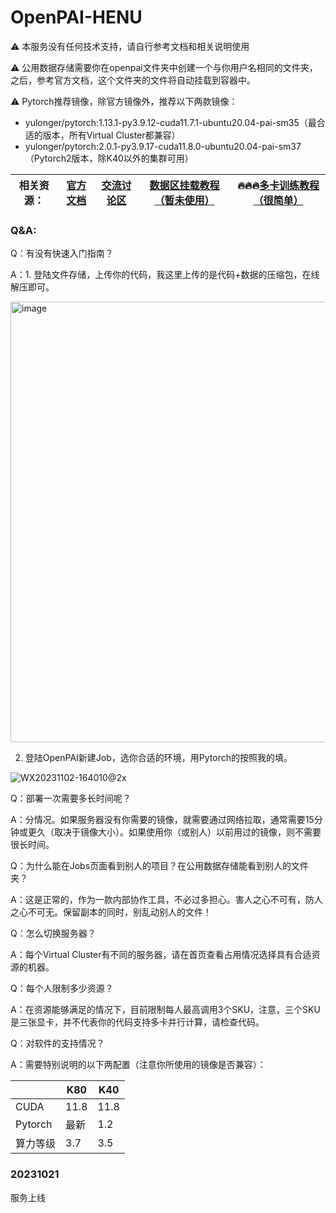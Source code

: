 # OpenPAI-HENU

⚠️ 本服务没有任何技术支持，请自行参考文档和相关说明使用

⚠️ 公用数据存储需要你在openpai文件夹中创建一个与你用户名相同的文件夹，之后，参考官方文档，这个文件夹的文件将自动挂载到容器中。

⚠️ Pytorch推荐镜像，除官方镜像外，推荐以下两款镜像：
  - yulonger/pytorch:1.13.1-py3.9.12-cuda11.7.1-ubuntu20.04-pai-sm35（最合适的版本，所有Virtual Cluster都兼容）
  - yulonger/pytorch:2.0.1-py3.9.17-cuda11.8.0-ubuntu20.04-pai-sm37（Pytorch2版本，除K40以外的集群可用）

| 相关资源： | [官方文档](https://openpai.readthedocs.io/zh_CN/latest/manual/cluster-user/index.html) | [交流讨论区](https://github.com/yurhett/OpenPAI-HENU/issues) | [数据区挂载教程（暂未使用）](https://kb.synology.cn/zh-cn/DSM/tutorial/How_to_access_files_on_Synology_NAS_with_WebDAV) | 🔥🔥🔥[多卡训练教程（很简单）](https://pytorch.org/tutorials/beginner/blitz/data_parallel_tutorial.html) |
| ---------- | ------------------------------------------------------------ | ------------------------------------------------------------ | ------------------------------------------------------------ | ------------------------------------------------------------ |

### Q&A:
Q：有没有快速入门指南？

A：1. 登陆文件存储，上传你的代码，我这里上传的是代码+数据的压缩包，在线解压即可。

<img width="705" alt="image" src="https://github.com/yurhett/OpenPAI-HENU/assets/46419702/16b599bc-63fa-46e0-9b5f-8875423f248c">

2. 登陆OpenPAI新建Job，选你合适的环境，用Pytorch的按照我的填。

![WX20231102-164010@2x](https://github.com/yurhett/OpenPAI-HENU/assets/46419702/980a0a4a-7488-46b1-9382-221222a44bb7)

Q：部署一次需要多长时间呢？

A：分情况。如果服务器没有你需要的镜像，就需要通过网络拉取，通常需要15分钟或更久（取决于镜像大小）。如果使用你（或别人）以前用过的镜像，则不需要很长时间。

Q：为什么能在Jobs页面看到别人的项目？在公用数据存储能看到别人的文件夹？

A：这是正常的，作为一款内部协作工具，不必过多担心。害人之心不可有，防人之心不可无。保留副本的同时，别乱动别人的文件！

Q：怎么切换服务器？

A：每个Virtual Cluster有不同的服务器，请在首页查看占用情况选择具有合适资源的机器。

Q：每个人限制多少资源？

A：在资源能够满足的情况下，目前限制每人最高调用3个SKU，注意，三个SKU是三张显卡，并不代表你的代码支持多卡并行计算，请检查代码。

Q：对软件的支持情况？

A：需要特别说明的以下两配置（注意你所使用的镜像是否兼容）：

|          | K80  | K40  |
| -------- | ---- | ---- |
| CUDA     | 11.8 | 11.8 |
| Pytorch  | 最新 | 1.2  |
| 算力等级 | 3.7  | 3.5  |


### 20231021

服务上线

